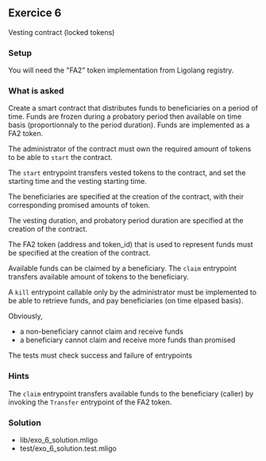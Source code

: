 ## Exercice 6

Vesting contract (locked tokens)

### Setup
You will need the "FA2" token implementation from Ligolang registry.

### What is asked

Create a smart contract that distributes funds to beneficiaries on a period of time. Funds are frozen during a probatory period then available on time basis (proportionnaly to the period duration). Funds are implemented as a FA2 token. 

The administrator of the contract must own the required amount of tokens to be able to `start` the contract. 

The `start` entrypoint transfers vested tokens to the contract, and set the starting time and the vesting starting time.

The beneficiaries are specified at the creation of the contract, with their corresponding promised amounts of token.

The vesting duration, and probatory period duration are specified at the creation of the contract.

The FA2 token (address and token_id) that is used to represent funds must be specified at the creation of the contract. 


Available funds can be claimed by a beneficiary. The `claim` entrypoint transfers available amount of tokens to the beneficiary.

A `kill` entrypoint callable only by the administrator must be implemented to be able to retrieve funds, and pay beneficiaries (on time elpased basis).  


Obviously, 
- a non-beneficiary cannot claim and receive funds
- a beneficiary cannot claim and receive more funds than promised

The tests must check success and failure of entrypoints 


### Hints

The `claim` entrypoint transfers available funds to the beneficiary (caller) by invoking the `Transfer` entrypoint of the FA2 token.



### Solution
- lib/exo_6_solution.mligo
- test/exo_6_solution.test.mligo